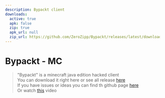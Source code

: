 ```yaml
---
description: Bypackt client
downloads:
  active: true
  apk: false
  zip: true
  apk_url: null
  zip_url: https://github.com/ZeroZipp/Bypackt/releases/latest/download/1.12.2-Bypackt.zip
---
```

# Bypackt - MC
> "Bypackt" is a minecraft java edition hacked client<br>
> You can download it right here or see all release <a href="https://github.com/ZeroZipp/Bypackt/releases">here</a><br>
> If you have issues or ideas you can find th github page <a href="https://github.com/ZeroZipp/Bypackt">here</a><br>
> Or watch <a href="https://www.youtube.com/watch?v=8TtMP1h5smI">this</a> video<br>
